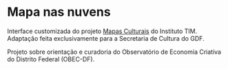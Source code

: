 # Mapa nas nuvens

Interface customizada do projeto [Mapas Culturais](https://github.com/hacklabr/mapasculturais) do Instituto TIM. Adaptação feita exclusivamente para a Secretaria de Cultura do GDF.

Projeto sobre orientação e curadoria do Observatório de Economia Criativa do Distrito Federal (OBEC-DF).

